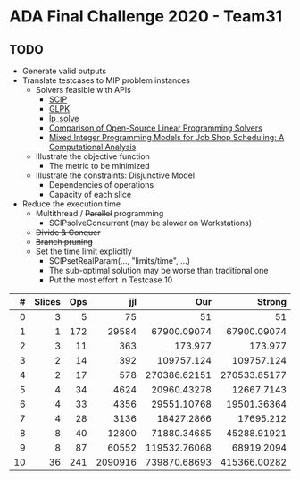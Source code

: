 # ADA Final Challenge 2020 - Team31 #

## TODO
* Generate valid outputs
* Translate testcases to MIP problem instances
    * Solvers feasible with APIs
        * [SCIP](https://www.scipopt.org/ "Solving Constraint Integer Programs")
        * [GLPK](https://www.gnu.org/software/glpk/ "GNU Linear Programming Kit")
        * [lp_solve](http://lpsolve.sourceforge.net/5.5/ "MILP solver")
        * [Comparison of Open-Source Linear Programming Solvers](https://prod-ng.sandia.gov/techlib-noauth/access-control.cgi/2013/138847.pdf)
        * [Mixed Integer Programming Models for Job Shop Scheduling: A Computational Analysis](https://tidel.mie.utoronto.ca/pubs/JSP_CandOR_2016.pdf)
    * Illustrate the objective function
        * The metric to be minimized
    * Illustrate the constraints: Disjunctive Model
        * Dependencies of operations
        * Capacity of each slice
* Reduce the execution time
    * Multithread / ~~Parallel~~ programming
        * SCIPsolveConcurrent (may be slower on Workstations)
    * ~~Divide & Conquer~~
    * ~~Branch pruning~~
    * Set the time limit explicitly
        * SCIPsetRealParam(..., "limits/time", ...)
        * The sub-optimal solution may be worse than traditional one
        * Put the most effort in Testcase 10

 \# | Slices | Ops |     jjl |          Our |       Strong | Remark
--: | -----: | --: | ------: | -----------: | -----------: | -----:
  0 |      3 |   5 |      75 |     51       |     51       |    Opt
  1 |      1 | 172 |   29584 |  67900.09074 |  67900.09074 |    Opt
  2 |      3 |  11 |     363 |    173.977   |    173.977   |    Opt
  3 |      2 |  14 |     392 | 109757.124   | 109757.124   |    Opt
  4 |      2 |  17 |     578 | 270386.62151 | 270533.85177 |    Opt
  5 |      4 |  34 |    4624 |  20960.43278 |  12667.7143  |   Trad
  6 |      4 |  33 |    4356 |  29551.10768 |  19501.36364 |   SCIP
  7 |      4 |  28 |    3136 |  18427.2866  |  17695.212   |   Weak
  8 |      8 |  40 |   12800 |  71880.34685 |  45288.91921 |   Trad
  9 |      8 |  87 |   60552 | 119532.76068 |  68919.2094  |   Trad
 10 |     36 | 241 | 2090916 | 739870.68693 | 415366.00282 |   Trad
